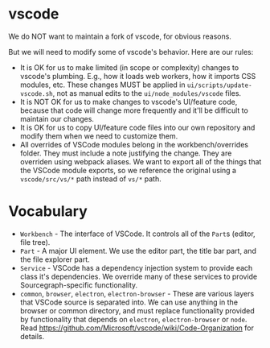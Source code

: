 # vscode

We do NOT want to maintain a fork of vscode, for obvious reasons.

But we will need to modify some of vscode's behavior. Here are our rules:

* It is OK for us to make limited (in scope or complexity) changes to vscode's plumbing. E.g., how it loads web workers, how it imports CSS modules, etc. These changes MUST be applied in `ui/scripts/update-vscode.sh`, not as manual edits to the `ui/node_modules/vscode` files.
* It is NOT OK for us to make changes to vscode's UI/feature code, because that code will change more frequently and it'll be difficult to maintain our changes.
* It is OK for us to copy UI/feature code files into our own repository and modify them when we need to customize them.
* All overrides of VSCode modules belong in the workbench/overrides folder. They must include a note justifying the change. They are overriden using webpack aliases. We want to export all of the things that the VSCode module exports, so we reference the original using a `vscode/src/vs/*` path instead of `vs/*` path.

# Vocabulary
* `Workbench` - The interface of VSCode. It controls all of the `Part`s (editor, file tree).
* `Part` - A major UI element. We use the editor part, the title bar part, and the file explorer part.
* `Service` - VSCode has a dependency injection system to provide each class it's dependencies. We override many of these services to provide Sourcegraph-specific functionality.
* `common`, `browser`, `electron`, `electron-browser` - These are various
  layers that VSCode source is separated into. We can use anything in the
  browser or common directory, and must replace functionality provided by
  functionality that depends on `electron`, `electron-browser` or `node`. Read
  https://github.com/Microsoft/vscode/wiki/Code-Organization for details.

